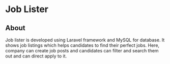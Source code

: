 # Job Lister

## About

Job lister is developed using Laravel framework and MySQL for database. It shows job listings which helps candidates to find their perfect jobs. Here, company can create job posts and candidates can filter and search them out and can direct apply to it.